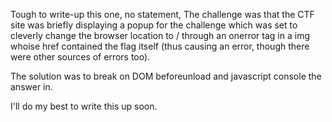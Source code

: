 Tough to write-up this one, no statement, The challenge was that the CTF site was briefly displaying a popup for the challenge which was set to cleverly change the browser location to / through an onerror tag in a img whoise href contained the flag itself (thus causing an error, though there were other sources of errors too).

The solution was to break on DOM beforeunload and javascript console the answer in.

I'll do my best to write this up soon.
